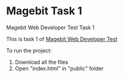 # Magebit Task 1
 Magebit Web Developer Test Task 1
 
This is task 1 of [Magebit Web Developer Test](Web%20Developer%20Test%20-%202021.pdf)

To run the project:

1. Download all the files
2. Open "index.html" in "public" folder
